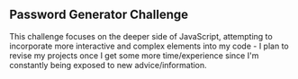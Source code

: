 <h2> Password Generator Challenge </h2>  

This challenge focuses on the deeper side of JavaScript, attempting to incorporate more interactive and complex elements into my code - I plan to revise my projects once I get some more time/experience since I'm constantly being exposed to new advice/information.
